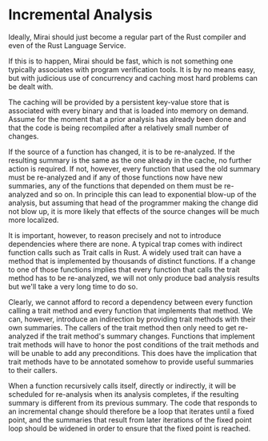 # Incremental Analysis

Ideally, Mirai should just become a regular part of the Rust compiler and even of the Rust Language Service.

If this is to happen, Mirai should be fast, which is not something one typically associates with program verification
tools. It is by no means easy, but with judicious use of concurrency and caching most hard problems can be dealt with.

The caching will be provided by a persistent key-value store that is associated with every binary and that is loaded
into memory on demand. Assume for the moment that a prior analysis has already been done and that the code is being 
recompiled after a relatively small number of changes.

If the source of a function has changed, it is to be re-analyzed. If the resulting summary is the same as the one already
in the cache, no further action is required. If not, however, every function that used the old summary must be
re-analyzed and if any of those functions now have new summaries, any of the functions that depended on them must be
re-analyzed and so on. In principle this can lead to exponential blow-up of the analysis, but assuming that head of
the programmer making the change did not blow up, it is more likely that effects of the source changes will be
much more localized.
 
It is important, however, to reason precisely and not to introduce dependencies where there are none. A typical trap
comes with indirect function calls such as Trait calls in Rust. A widely used trait can have a method that is
implemented by thousands of distinct functions. If a change to one of those functions implies that every function
that calls the trait method has to be re-analyzed, we will not only produce bad analysis results but we'll take a very
long time to do so.

Clearly, we cannot afford to record a dependency between every function calling a trait method and every function that
implements that method. We can, however, introduce an indirection by providing trait methods with their own summaries.
The callers of the trait method then only need to get re-analyzed if the trait method's summary changes. Functions that
implement trait methods will have to honor the post conditions of the trait methods and will be unable to add any
preconditions. This does have the implication that trait methods have to be annotated somehow to provide useful
summaries to their callers.

When a function recursively calls itself, directly or indirectly, it will be scheduled for re-analysis when its analysis
completes, if the resulting summary is different from its previous summary. The code that responds to an incremental
change should therefore be a loop that iterates until a fixed point, and the summaries that result from later iterations
of the fixed point loop should be widened in order to ensure that the fixed point is reached.